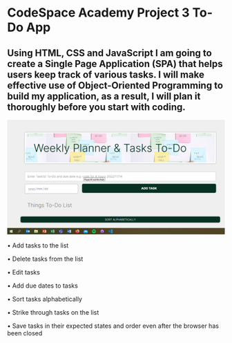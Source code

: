 # **CodeSpace Academy Project 3 To-Do App**
 

  ## Using  HTML, CSS and JavaScript I am going to create a Single Page Application (SPA) that helps users keep track of various tasks. I will make effective use of Object-Oriented Programming to build my application, as a result, I will plan it thoroughly before you start with coding.



![TODO!](To_Do_App.png)
  

• Add tasks to the list

• Delete tasks from the list

• Edit tasks

• Add due dates to tasks

• Sort tasks alphabetically

• Strike through tasks on the list

• Save tasks in their expected states and order even after the browser has been closed

 

